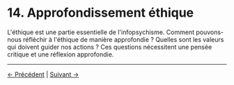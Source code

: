 # 14. Approfondissement éthique

L'éthique est une partie essentielle de l'infopsychisme. Comment pouvons-nous réfléchir à l'éthique de manière approfondie ? Quelles sont les valeurs qui doivent guider nos actions ? Ces questions nécessitent une pensée critique et une réflexion approfondie.

---
<div class="navigation-links">
<a href="../13_Méthodologie_et_épistémologie/" class="nav-link prev-link">← Précédent</a> | <a href="../15_Annexes_et_lectures_complémentaires/" class="nav-link next-link">Suivant →</a>
</div>
